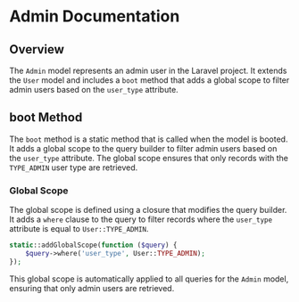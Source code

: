 # Admin Documentation

## Overview

The `Admin` model represents an admin user in the Laravel project. It extends the `User` model and includes a `boot` method that adds a global scope to filter admin users based on the `user_type` attribute.

## boot Method

The `boot` method is a static method that is called when the model is booted. It adds a global scope to the query builder to filter admin users based on the `user_type` attribute. The global scope ensures that only records with the `TYPE_ADMIN` user type are retrieved.

### Global Scope

The global scope is defined using a closure that modifies the query builder. It adds a `where` clause to the query to filter records where the `user_type` attribute is equal to `User::TYPE_ADMIN`.

```php
static::addGlobalScope(function ($query) {
    $query->where('user_type', User::TYPE_ADMIN);
});
```

This global scope is automatically applied to all queries for the `Admin` model, ensuring that only admin users are retrieved.